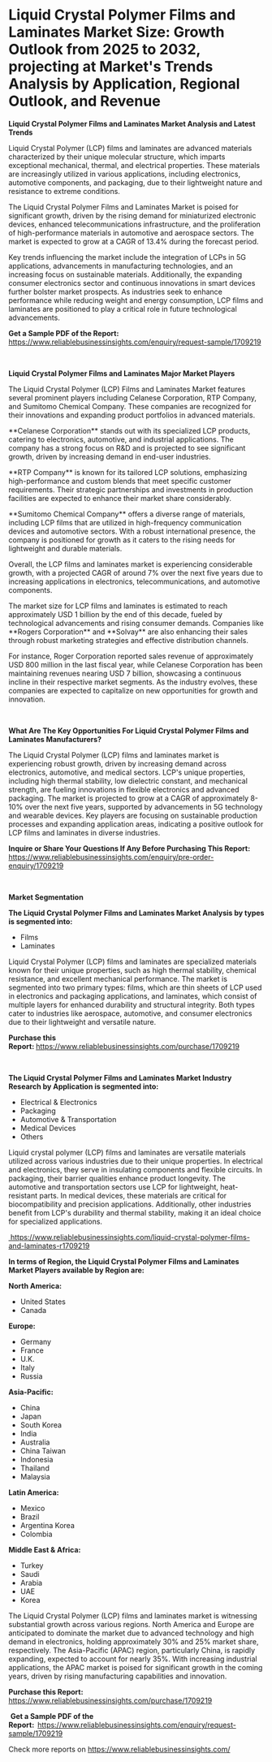 <p><h1>Liquid Crystal Polymer Films and Laminates Market Size: Growth Outlook from 2025 to 2032, projecting at Market's Trends Analysis by Application, Regional Outlook, and Revenue</h1></p><p><strong>Liquid Crystal Polymer Films and Laminates Market Analysis and Latest Trends</strong></p>
<p><p>Liquid Crystal Polymer (LCP) films and laminates are advanced materials characterized by their unique molecular structure, which imparts exceptional mechanical, thermal, and electrical properties. These materials are increasingly utilized in various applications, including electronics, automotive components, and packaging, due to their lightweight nature and resistance to extreme conditions.</p><p>The Liquid Crystal Polymer Films and Laminates Market is poised for significant growth, driven by the rising demand for miniaturized electronic devices, enhanced telecommunications infrastructure, and the proliferation of high-performance materials in automotive and aerospace sectors. The market is expected to grow at a CAGR of 13.4% during the forecast period. </p><p>Key trends influencing the market include the integration of LCPs in 5G applications, advancements in manufacturing technologies, and an increasing focus on sustainable materials. Additionally, the expanding consumer electronics sector and continuous innovations in smart devices further bolster market prospects. As industries seek to enhance performance while reducing weight and energy consumption, LCP films and laminates are positioned to play a critical role in future technological advancements.</p></p>
<p><strong>Get a Sample PDF of the Report:&nbsp;</strong> <a href="https://www.reliablebusinessinsights.com/enquiry/request-sample/1709219?utm_campaign=2116&utm_medium=2&utm_source=Github&utm_content=ia&utm_term=30012025&utm_id=liquid-crystal-polymer-films-and-laminates">https://www.reliablebusinessinsights.com/enquiry/request-sample/1709219</a></p>
<p>&nbsp;</p>
<p><strong>Liquid Crystal Polymer Films and Laminates Major Market Players</strong></p>
<p><p>The Liquid Crystal Polymer (LCP) Films and Laminates Market features several prominent players including Celanese Corporation, RTP Company, and Sumitomo Chemical Company. These companies are recognized for their innovations and expanding product portfolios in advanced materials.</p><p>**Celanese Corporation** stands out with its specialized LCP products, catering to electronics, automotive, and industrial applications. The company has a strong focus on R&D and is projected to see significant growth, driven by increasing demand in end-user industries. </p><p>**RTP Company** is known for its tailored LCP solutions, emphasizing high-performance and custom blends that meet specific customer requirements. Their strategic partnerships and investments in production facilities are expected to enhance their market share considerably.</p><p>**Sumitomo Chemical Company** offers a diverse range of materials, including LCP films that are utilized in high-frequency communication devices and automotive sectors. With a robust international presence, the company is positioned for growth as it caters to the rising needs for lightweight and durable materials.</p><p>Overall, the LCP films and laminates market is experiencing considerable growth, with a projected CAGR of around 7% over the next five years due to increasing applications in electronics, telecommunications, and automotive components.</p><p>The market size for LCP films and laminates is estimated to reach approximately USD 1 billion by the end of this decade, fueled by technological advancements and rising consumer demands. Companies like **Rogers Corporation** and **Solvay** are also enhancing their sales through robust marketing strategies and effective distribution channels.</p><p>For instance, Roger Corporation reported sales revenue of approximately USD 800 million in the last fiscal year, while Celanese Corporation has been maintaining revenues nearing USD 7 billion, showcasing a continuous incline in their respective market segments. As the industry evolves, these companies are expected to capitalize on new opportunities for growth and innovation.</p></p>
<p>&nbsp;</p>
<p><strong>What Are The Key Opportunities For Liquid Crystal Polymer Films and Laminates Manufacturers?</strong></p>
<p><p>The Liquid Crystal Polymer (LCP) films and laminates market is experiencing robust growth, driven by increasing demand across electronics, automotive, and medical sectors. LCP's unique properties, including high thermal stability, low dielectric constant, and mechanical strength, are fueling innovations in flexible electronics and advanced packaging. The market is projected to grow at a CAGR of approximately 8-10% over the next five years, supported by advancements in 5G technology and wearable devices. Key players are focusing on sustainable production processes and expanding application areas, indicating a positive outlook for LCP films and laminates in diverse industries.</p></p>
<p><strong>Inquire or Share Your Questions If Any Before Purchasing This Report:</strong> <a href="https://www.reliablebusinessinsights.com/enquiry/pre-order-enquiry/1709219?utm_campaign=2116&utm_medium=2&utm_source=Github&utm_content=ia&utm_term=30012025&utm_id=liquid-crystal-polymer-films-and-laminates">https://www.reliablebusinessinsights.com/enquiry/pre-order-enquiry/1709219</a></p>
<p>&nbsp;</p>
<p><strong>Market Segmentation</strong></p>
<p><strong>The Liquid Crystal Polymer Films and Laminates Market Analysis by types is segmented into:</strong></p>
<p><ul><li>Films</li><li>Laminates</li></ul></p>
<p><p>Liquid Crystal Polymer (LCP) films and laminates are specialized materials known for their unique properties, such as high thermal stability, chemical resistance, and excellent mechanical performance. The market is segmented into two primary types: films, which are thin sheets of LCP used in electronics and packaging applications, and laminates, which consist of multiple layers for enhanced durability and structural integrity. Both types cater to industries like aerospace, automotive, and consumer electronics due to their lightweight and versatile nature.</p></p>
<p><strong>Purchase this Report:&nbsp;</strong><a href="https://www.reliablebusinessinsights.com/purchase/1709219?utm_campaign=2116&utm_medium=2&utm_source=Github&utm_content=ia&utm_term=30012025&utm_id=liquid-crystal-polymer-films-and-laminates">https://www.reliablebusinessinsights.com/purchase/1709219</a></p>
<p>&nbsp;</p>
<p><strong>The Liquid Crystal Polymer Films and Laminates Market Industry Research by Application is segmented into:</strong></p>
<p><ul><li>Electrical & Electronics</li><li>Packaging</li><li>Automotive & Transportation</li><li>Medical Devices</li><li>Others</li></ul></p>
<p><p>Liquid crystal polymer (LCP) films and laminates are versatile materials utilized across various industries due to their unique properties. In electrical and electronics, they serve in insulating components and flexible circuits. In packaging, their barrier qualities enhance product longevity. The automotive and transportation sectors use LCP for lightweight, heat-resistant parts. In medical devices, these materials are critical for biocompatibility and precision applications. Additionally, other industries benefit from LCP's durability and thermal stability, making it an ideal choice for specialized applications.</p></p>
<p><a href="https://www.reliablebusinessinsights.com/liquid-crystal-polymer-films-and-laminates-r1709219?utm_campaign=2116&utm_medium=2&utm_source=Github&utm_content=ia&utm_term=30012025&utm_id=liquid-crystal-polymer-films-and-laminates">&nbsp;https://www.reliablebusinessinsights.com/liquid-crystal-polymer-films-and-laminates-r1709219</a></p>
<p><strong>In terms of Region, the Liquid Crystal Polymer Films and Laminates Market Players available by Region are:</strong></p>
<p>
    <p> <strong> North America: </strong>
        <ul>
            <li>United States</li>
            <li>Canada</li>
        </ul>
        </p> 
    <p> <strong> Europe: </strong>
        <ul>
            <li>Germany</li>
            <li>France</li>
            <li>U.K.</li>
            <li>Italy</li>
            <li>Russia</li>
        </ul>
        </p> 
    <p> <strong> Asia-Pacific: </strong>
        <ul>
            <li>China</li>
            <li>Japan</li>
            <li>South Korea</li>
            <li>India</li>
            <li>Australia</li>
            <li>China Taiwan</li>
            <li>Indonesia</li>
            <li>Thailand</li>
            <li>Malaysia</li>
        </ul>
        </p> 
    <p> <strong> Latin America: </strong>
        <ul>
            <li>Mexico</li>
            <li>Brazil</li>
            <li>Argentina Korea</li>
            <li>Colombia</li>
        </ul>
        </p> 
    <p> <strong> Middle East & Africa: </strong>
        <ul>
            <li>Turkey</li>
            <li>Saudi</li>
            <li>Arabia</li>
            <li>UAE</li>
            <li>Korea</li>
        </ul>
    </p>
    </p>
<p><p>The Liquid Crystal Polymer (LCP) films and laminates market is witnessing substantial growth across various regions. North America and Europe are anticipated to dominate the market due to advanced technology and high demand in electronics, holding approximately 30% and 25% market share, respectively. The Asia-Pacific (APAC) region, particularly China, is rapidly expanding, expected to account for nearly 35%. With increasing industrial applications, the APAC market is poised for significant growth in the coming years, driven by rising manufacturing capabilities and innovation.</p></p>
<p><strong>Purchase this Report: </strong><a href="https://www.reliablebusinessinsights.com/purchase/1709219?utm_campaign=2116&utm_medium=2&utm_source=Github&utm_content=ia&utm_term=30012025&utm_id=liquid-crystal-polymer-films-and-laminates">https://www.reliablebusinessinsights.com/purchase/1709219</a></p>
<p>&nbsp;<strong>Get a Sample PDF of the Report:&nbsp;&nbsp;</strong><a href="https://www.reliablebusinessinsights.com/enquiry/request-sample/1709219?utm_campaign=2116&utm_medium=2&utm_source=Github&utm_content=ia&utm_term=30012025&utm_id=liquid-crystal-polymer-films-and-laminates">https://www.reliablebusinessinsights.com/enquiry/request-sample/1709219</a></p>
<p><strong></strong></p>
<p>Check more reports on <a href="https://www.reliablebusinessinsights.com/?utm_campaign=2116&utm_medium=2&utm_source=Github&utm_content=ia&utm_term=30012025&utm_id=liquid-crystal-polymer-films-and-laminates">https://www.reliablebusinessinsights.com/</a></p>